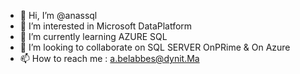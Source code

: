 - 👋 Hi, I’m @anassql
- 👀 I’m interested in Microsoft DataPlatform
- 🌱 I’m currently learning AZURE SQL
- 💞️ I’m looking to collaborate on SQL SERVER OnPRime & On Azure
- 📫 How to reach me : a.belabbes@dynit.Ma

<!---
anassql/anassql is a ✨ special ✨ repository because its `README.md` (this file) appears on your GitHub profile.
You can click the Preview link to take a look at your changes.
--->
